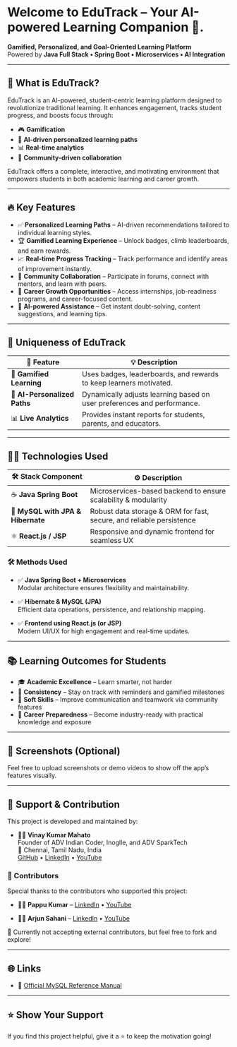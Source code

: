 # Welcome to EduTrack – Your AI-powered Learning Companion 🚀.
**Gamified, Personalized, and Goal-Oriented Learning Platform**  
Powered by **Java Full Stack • Spring Boot • Microservices • AI Integration**

---

## 🌟 What is EduTrack?
EduTrack is an AI-powered, student-centric learning platform designed to revolutionize traditional learning. It enhances engagement, tracks student progress, and boosts focus through:

- 🎮 **Gamification**
- 🤖 **AI-driven personalized learning paths**
- 📊 **Real-time analytics**
- 🤝 **Community-driven collaboration**

EduTrack offers a complete, interactive, and motivating environment that empowers students in both academic learning and career growth.

---

## 🔥 Key Features

- ✅ **Personalized Learning Paths** – AI-driven recommendations tailored to individual learning styles.
- 🏆 **Gamified Learning Experience** – Unlock badges, climb leaderboards, and earn rewards.
- 📈 **Real-time Progress Tracking** – Track performance and identify areas of improvement instantly.
- 🤝 **Community Collaboration** – Participate in forums, connect with mentors, and learn with peers.
- 💼 **Career Growth Opportunities** – Access internships, job-readiness programs, and career-focused content.
- 🤖 **AI-powered Assistance** – Get instant doubt-solving, content suggestions, and learning tips.

---

## 🎯 Uniqueness of EduTrack

| 🌈 **Feature**             | 💡 **Description**                                                       |
|----------------------------|--------------------------------------------------------------------------|
| 🏅 **Gamified Learning**    | Uses badges, leaderboards, and rewards to keep learners motivated.      |
| 🤖 **AI-Personalized Paths**| Dynamically adjusts learning based on user preferences and performance. |
| 📊 **Live Analytics**       | Provides instant reports for students, parents, and educators.          |

---

## 🧑‍💻 Technologies Used

| 🛠️ **Stack Component**        | ⚙️ **Description**                                                                 |
|-------------------------------|-----------------------------------------------------------------------------------|
| ☕ **Java Spring Boot**        | Microservices-based backend to ensure scalability & modularity                    |
| 🐘 **MySQL with JPA & Hibernate** | Robust data storage & ORM for fast, secure, and reliable persistence             |
| ⚛️ **React.js / JSP**         | Responsive and dynamic frontend for seamless UX                                  |

### 🛠️ Methods Used
- ✅ **Java Spring Boot + Microservices**  
  Modular architecture ensures flexibility and maintainability.
  
- ✅ **Hibernate & MySQL (JPA)**  
  Efficient data operations, persistence, and relationship mapping.
  
- ✅ **Frontend using React.js (or JSP)**  
  Modern UI/UX for high engagement and real-time updates.

---

## 📚 Learning Outcomes for Students

- 🎓 **Academic Excellence** – Learn smarter, not harder
- 🚀 **Consistency** – Stay on track with reminders and gamified milestones
- 📢 **Soft Skills** – Improve communication and teamwork via community features
- 🧠 **Career Preparedness** – Become industry-ready with practical knowledge and exposure

---

## 💬 Screenshots (Optional)
Feel free to upload screenshots or demo videos to show off the app’s features visually.

---

## 🙌 Support & Contribution

This project is developed and maintained by:

- 👨‍💻 **Vinay Kumar Mahato**  
  Founder of ADV Indian Coder, Inoglle, and ADV SparkTech  
  📍 Chennai, Tamil Nadu, India  
  [GitHub](https://github.com/Vinaykumarmahato) • [LinkedIn](https://linkedin.com/in/vinaykumarmahato) • [YouTube](https://youtube.com/ADVIndianCoder)

### 🤝 Contributors
Special thanks to the contributors who supported this project:

- 👨‍💻 **Pappu Kumar** – [LinkedIn](https://linkedin.com/in/pappukumar) • [YouTube](https://youtube.com/PappuKumar)

- 👨‍💻 **Arjun Sahani** – [LinkedIn](https://linkedin.com/in/arjunsahani) • [YouTube](https://youtube.com/ArjunSahani)

📌 Currently not accepting external contributors, but feel free to fork and explore!

---

## 🌐 Links
- 🔗 [Official MySQL Reference Manual](https://dev.mysql.com/doc/)

---

## ⭐ Show Your Support
If you find this project helpful, give it a ⭐ to keep the motivation going!

